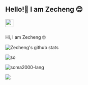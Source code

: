 ## Hello!👋 I am Zecheng 😊

[<img align="left" height="25" src="https://cdn.jsdelivr.net/npm/simple-icons@3.12.3/icons/linkedin.svg" />](https://www.linkedin.com/in/zechengzhang/)

<br/>
<br/>

Hi, I am Zecheng 🤓


![Zecheng's github stats](https://github-readme-stats.vercel.app/api?username=zechengz&count_private=true&show_icons=true&theme=merko)


<p align="left"> <img src="https://github-readme-streak-stats.herokuapp.com/?user=zechengz&theme=dark" alt="so" > </p>

<p align="left"> <img src="https://github-readme-stats.vercel.app/api/top-langs?username=zechengz&show_icons=true&locale=en&layout=compact&theme=dark" alt="soma2000-lang" > </p>


![](https://visitor-badge.glitch.me/badge?page_id=github.com/zechengz)
